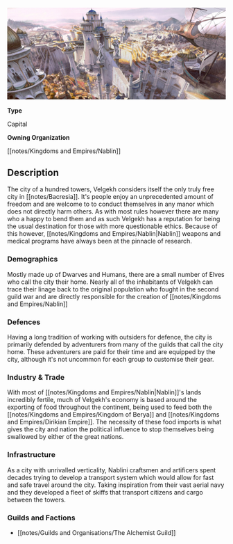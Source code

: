 
![](notes/assets/velgekh.jpg "Velgekh.jpg")<img src=""/>

**Type**

Capital

**Owning Organization**

[[notes/Kingdoms and Empires/Nablin]]

## Description
The city of a hundred towers, Velgekh considers itself the only truly free city in [[notes/Bacresia]]. It's people enjoy an unprecedented amount of freedom and are welcome to to conduct themselves in any manor which does not directly harm others. As with most rules however there are many who a happy to bend them and as such Velgekh has a reputation for being the usual destination for those with more questionable ethics. Because of this however, [[notes/Kingdoms and Empires/Nablin|Nablin]] weapons and medical programs have always been at the pinnacle of research.


### Demographics
Mostly made up of Dwarves and Humans, there are a small number of Elves who call the city their home. Nearly all of the inhabitants of Velgekh can trace their linage back to the original population who fought in the second guild war and are directly responsible for the creation of [[notes/Kingdoms and Empires/Nablin]]


### Defences
Having a long tradition of working with outsiders for defence, the city is primarily defended by adventurers from many of the guilds that call the city home. These adventurers are paid for their time and are equipped by the city, although it's not uncommon for each group to customise their gear.


### Industry & Trade
With most of [[notes/Kingdoms and Empires/Nablin|Nablin]]'s lands incredibly fertile, much of Velgekh's economy is based around the exporting of food throughout the continent, being used to feed both the [[notes/Kingdoms and Empires/Kingdom of Berya]] and [[notes/Kingdoms and Empires/Dirikian Empire]]. The necessity of these food imports is what gives the city and nation the political influence to stop themselves being swallowed by either of the great nations. 


### Infrastructure
As a city with unrivalled verticality, Nablini craftsmen and artificers spent decades trying to develop a transport system which would allow for fast and safe travel around the city. Taking inspiration from their vast aerial navy and they developed a fleet of skiffs that transport citizens and cargo between the towers.    


### Guilds and Factions

*   [[notes/Guilds and Organisations/The Alchemist Guild]]

